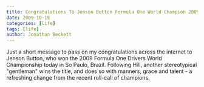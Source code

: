 ```yaml
---
title: Congratulations To Jenson Button Formula One World Champion 2009
date: 2009-10-18
categories: [life]
tags: [life]
author: Jonathan Beckett
---
```


Just a short message to pass on my congratulations across the internet to Jenson Button, who won the 2009 Formula One Drivers World Championship today in So Paulo, Brazil. Following Hill, another stereotypical "gentleman" wins the title, and does so with manners, grace and talent - a refreshing change from the recent roll-call of champions.